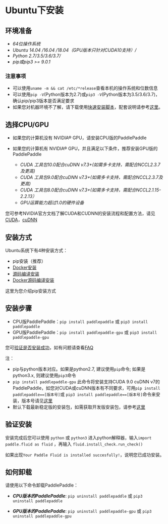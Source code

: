 # **Ubuntu下安装**

## 环境准备

* *64位操作系统*
* *Ubuntu 14.04 /16.04 /18.04（GPU版本只针对CUDA10支持）/*
* *Python 2.7/3.5/3.6/3.7/*
* *pip或pip3 >= 9.0.1*

### 注意事项

* 可以使用`uname -m && cat /etc/*release`查看本机的操作系统和位数信息
* 可以使用`pip -V`(Python版本为2.7)或`pip3 -V`(Python版本为3.5/3.6/3.7)，确认pip/pip3版本是否满足要求
* 如果您对机器环境不了解，请下载使用[快速安装脚本](https://fast-install.bj.bcebos.com/fast_install.sh)，配套说明请参考[这里](https://github.com/PaddlePaddle/FluidDoc/tree/develop/doc/fluid/beginners_guide/install/install_script.md)。

## 选择CPU/GPU

* 如果您的计算机没有 NVIDIA® GPU，请安装CPU版的PaddlePaddle

* 如果您的计算机有 NVIDIA® GPU，并且满足以下条件，推荐安装GPU版的PaddlePaddle
	* *CUDA 工具包10.0配合cuDNN v7.3+(如需多卡支持，需配合NCCL2.3.7及更高)*
	* *CUDA 工具包9.0配合cuDNN v7.3+(如需多卡支持，需配合NCCL2.3.7及更高)*
	* *CUDA 工具包8.0配合cuDNN v7.3+(如需多卡支持，需配合NCCL2.1.15-2.2.13）*
	* *GPU运算能力超过1.0的硬件设备*

您可参考NVIDIA官方文档了解CUDA和CUDNN的安装流程和配置方法，请见[CUDA](https://docs.nvidia.com/cuda/cuda-installation-guide-linux/)，[cuDNN](https://docs.nvidia.com/deeplearning/sdk/cudnn-install/)

## 安装方式

Ubuntu系统下有4种安装方式：

* pip安装（推荐）
* [Docker安装](./install_Docker.html)
* [源码编译安装](./compile/compile_Ubuntu.html/#ubt_source)
* [Docker源码编译安装](./compile/compile_Ubuntu.html/#ubt_docker)

这里为您介绍pip安装方式

## 安装步骤

* CPU版PaddlePaddle：`pip install paddlepaddle` 或 `pip3 install paddlepaddle`
* GPU版PaddlePaddle：`pip install paddlepaddle-gpu` 或 `pip3 install paddlepaddle-gpu`

您可[验证是否安装成功](#check)，如有问题请查看[FAQ](./FAQ.html)

注：

* pip与python版本对应。如果是python2.7, 建议使用`pip`命令; 如果是python3.x, 则建议使用`pip3`命令
* `pip install paddlepaddle-gpu` 此命令将安装支持CUDA 9.0 cuDNN v7的PaddlePaddle，如您对CUDA或cuDNN版本有不同要求，可用`pip install paddlepaddle==[版本号]`或 `pip3 install paddlepaddle==[版本号]`命令来安装，版本号请见[这里](https://pypi.org/project/paddlepaddle-gpu/#history)
* 默认下载最新稳定版的安装包，如需获取开发版安装包，请参考[这里](./Tables.html/#ciwhls)

<a name="check"></a>
## 验证安装
安装完成后您可以使用 `python` 或 `python3` 进入python解释器，输入`import paddle.fluid as fluid` ，再输入
 `fluid.install_check.run_check()`

如果出现`Your Paddle Fluid is installed succesfully!`，说明您已成功安装。

## 如何卸载
请使用以下命令卸载PaddlePaddle：

* ***CPU版本的PaddlePaddle***: `pip uninstall paddlepaddle` 或 `pip3 uninstall paddlepaddle`

* ***GPU版本的PaddlePaddle***: `pip uninstall paddlepaddle-gpu` 或 `pip3 uninstall paddlepaddle-gpu`
